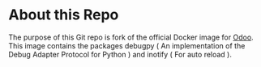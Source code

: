 About this Repo
======

The purpose of this Git repo is fork of the official Docker image for [Odoo](https://registry.hub.docker.com/_/odoo).
This image contains the packages debugpy ( An implementation of the Debug Adapter Protocol for Python ) and inotify ( For auto reload ).